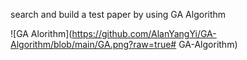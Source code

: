 
search and build a  test paper by using GA Algorithm 


![GA Alorithm](https://github.com/AlanYangYi/GA-Algorithm/blob/main/GA.png?raw=true# GA-Algorithm)
